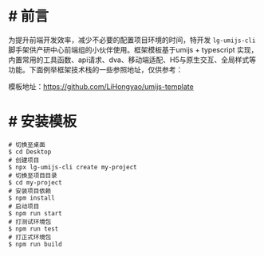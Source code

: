 <!--
 * @Author: Li-HONGYAO
 * @Date: 2021-03-17 18:28:17
 * @LastEditTime: 2021-03-17 18:30:00
 * @LastEditors: Li-HONGYAO
 * @Description: 
 * @FilePath: \lg-umijs-cli\README.md
-->
# # 前言

为提升前端开发效率，减少不必要的配置项目环境的时间，特开发 `lg-umijs-cli` 脚手架供产研中心前端组的小伙伴使用。框架模板基于umijs + typescript 实现，内置常用的工具函数、api请求、dva、移动端适配、H5与原生交互、全局样式等功能。下面例举框架技术栈的一些参照地址，仅供参考：

模板地址：https://github.com/LiHongyao/umijs-template

# # 安装模板

```shell
# 切换至桌面
$ cd Desktop
# 创建项目
$ npx lg-umijs-cli create my-project
# 切换至项目目录
$ cd my-project
# 安装项目依赖
$ npm install
# 启动项目
$ npm run start
# 打测试环境包
$ npm run test
# 打正式环境包
$ npm run build
```
